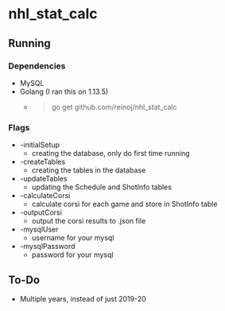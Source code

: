 # nhl_stat_calc

## Running

### Dependencies

* MySQL
* Golang (I ran this on 1.13.5)
  * > go get github.com/reinoj/nhl_stat_calc

### Flags

* -initialSetup
  * creating the database, only do first time running
* -createTables
  * creating the tables in the database
* -updateTables
  * updating the Schedule and ShotInfo tables
* -calculateCorsi
  * calculate corsi for each game and store in ShotInfo table
* -outputCorsi
  * output the corsi results to .json file
* -mysqlUser
  * username for your mysql
* -mysqlPassword
  * password for your mysql

## To-Do

* Multiple years, instead of just 2019-20
